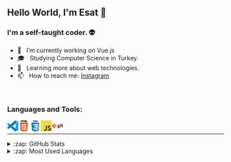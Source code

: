 ## Hello World, I'm Esat 👋

### I'm a self-taught coder. 👽
- 🔎 &nbsp; I’m currently working on Vue.js 
- 🎓 &nbsp; Studying Computer Science in Turkey.
- 🌱 &nbsp; Learning more about web technologies.
- 📫 &nbsp; How to reach me: [Instagram](https://www.instagram.com/esatakpunar/)


<br />

### Languages and Tools:

<img align="left" alt="Visual Studio Code" width="26px" src="https://raw.githubusercontent.com/github/explore/80688e429a7d4ef2fca1e82350fe8e3517d3494d/topics/visual-studio-code/visual-studio-code.png" />
<img align="left" alt="HTML5" width="26px" src="https://raw.githubusercontent.com/github/explore/80688e429a7d4ef2fca1e82350fe8e3517d3494d/topics/html/html.png" />
<img align="left" alt="CSS3" width="26px" src="https://raw.githubusercontent.com/github/explore/80688e429a7d4ef2fca1e82350fe8e3517d3494d/topics/css/css.png" />
<img align="left" alt="JavaScript" width="26px" src="https://raw.githubusercontent.com/github/explore/80688e429a7d4ef2fca1e82350fe8e3517d3494d/topics/javascript/javascript.png" />
<img align="left" alt="Git" width="26px" src="https://raw.githubusercontent.com/github/explore/80688e429a7d4ef2fca1e82350fe8e3517d3494d/topics/git/git.png" />


<br />

---
<details>
  <summary>:zap: GitHub Stats</summary>

  <img align="left" alt="Esat's GitHub Stats" src="https://github-readme-stats.vercel.app/api?username=esatakpunar&show_icons=true&hide_border=true&theme=tokyonight" />

</details>

<details>
  <summary>:zap: Most Used Languages</summary>

<img align="left" alt="Esat's GitHub Top Languages" src="https://github-readme-stats.vercel.app/api/top-langs/?username=esatakpunar&layout=compact&theme=tokyonight" />

</details>
